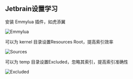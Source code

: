 ## Jetbrain设置学习

安装 Emmylua 插件，如虎添翼

![Emmylua](https://gitlab.com/h-document/singluar-fans/-/raw/main/assets/emmylua.png)

可以为 kernel 目录设置Resources Root，提高索引效率

![Sources](https://gitlab.com/h-document/singluar-fans/-/raw/main/assets/jetbrain1.png)

可以为 temp 目录设置Excluded，忽略其索引，提高索引准确性

![Excluded](https://gitlab.com/h-document/singluar-fans/-/raw/main/assets/jetbrain2.png)
